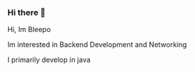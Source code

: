 ### Hi there 👋

Hi, Im Bleepo

Im interested in Backend Development and Networking

I primarily develop in java
